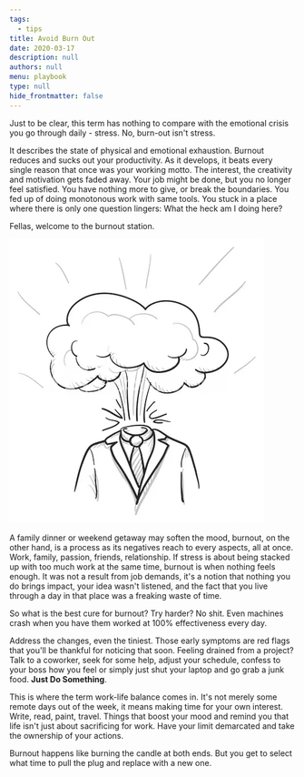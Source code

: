 ```yaml
---
tags: 
  - tips
title: Avoid Burn Out
date: 2020-03-17
description: null
authors: null
menu: playbook
type: null
hide_frontmatter: false
---
```


Just to be clear, this term has nothing to compare with the emotional crisis you go through daily - stress. No, burn-out isn't stress.

It describes the state of physical and emotional exhaustion. Burnout reduces and sucks out your productivity. As it develops, it beats every single reason that once was your working motto. The interest, the creativity and motivation gets faded away. Your job might be done, but you no longer feel satisfied. You have nothing more to give, or break the boundaries. You fed up of doing monotonous work with same tools. You stuck in a place where there is only one question lingers: What the heck am I doing here?

Fellas, welcome to the burnout station.

![](assets/avoid-burn-out_10437bf97d35a54a0ca1b65fc00984b1_md5.webp)

A family dinner or weekend getaway may soften the mood, burnout, on the other hand, is a process as its negatives reach to every aspects, all at once. Work, family, passion, friends, relationship. If stress is about being stacked up with too much work at the same time, burnout is when nothing feels enough. It was not a result from job demands, it's a notion that nothing you do brings impact, your idea wasn't listened, and the fact that you live through a day in that place was a freaking waste of time.

So what is the best cure for burnout? Try harder? No shit. Even machines crash when you have them worked at 100% effectiveness every day.

Address the changes, even the tiniest. Those early symptoms are red flags that you'll be thankful for noticing that soon. Feeling drained from a project? Talk to a coworker, seek for some help, adjust your schedule, confess to your boss how you feel or simply just shut your laptop and go grab a junk food. **Just Do Something**.

This is where the term work-life balance comes in. It's not merely some remote days out of the week, it means making time for your own interest. Write, read, paint, travel. Things that boost your mood and remind you that life isn't just about sacrificing for work. Have your limit demarcated and take the ownership of your actions.

Burnout happens like burning the candle at both ends. But you get to select what time to pull the plug and replace with a new one.
